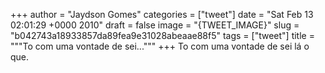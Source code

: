 
+++
author = "Jaydson Gomes"
categories = ["tweet"]
date = "Sat Feb 13 02:01:29 +0000 2010"
draft = false
image = "{TWEET_IMAGE}"
slug = "b042743a18933857da89fea9e31028abeaae88f5"
tags = ["tweet"]
title = """To com uma vontade de sei..."""
+++
To com uma vontade de sei lá o que.
